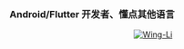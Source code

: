 ### Android/Flutter 开发者、懂点其他语言

<p align="center">
  <a href="https://github.com/Wing-Li">
    <img align="center" alt="Wing-Li" src="https://github-readme-stats.vercel.app/api?username=Wing-Li&show_icons=true&theme=vue-dark" />
  </a>
</p>
